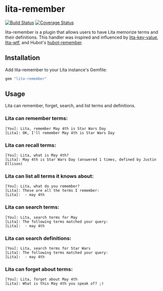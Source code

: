# lita-remember

[![Build Status](https://travis-ci.org/justintime/lita-remember.png?branch=master)](https://travis-ci.org/justintime/lita-remember)
[![Coverage Status](https://coveralls.io/repos/justintime/lita-remember/badge.png)](https://coveralls.io/r/justintime/lita-remember)

lita-remember is a plugin that allows users to have Lita memorize terms and their definitions.  This handler was
inspired and influenced by [lita-key-value](https://github.com/jimmycuadra/lita-key-value), 
[lita-wtf](https://github.com/esigler/lita-wtf), and Hubot's 
[hubot-remember](https://github.com/github/hubot-scripts/blob/master/src/scripts/remember.coffee).

## Installation

Add lita-remember to your Lita instance's Gemfile:

``` ruby
gem "lita-remember"
```

## Usage

Lita can remember, forget, search, and list terms and definitions.

### Lita can remember terms:
```
[You]: Lita, remember May 4th is Star Wars Day
[Lita]: OK, I'll remember May 4th is Star Wars Day
```
### Lita can recall terms:
```
[You]: Lita, what is May 4th?
[Lita]: May 4th is Star Wars Day (answered 1 times, defined by Justin Ellison)
```
### Lita can list all terms it knows about:
```
[You]: Lita, what do you remember?
[Lita]: These are all the terms I remember:
[Lita]:  - may 4th
```
### Lita can search terms:
```
[You]: Lita, search terms for May
[Lita]: The following terms matched your query:
[Lita]:  - may 4th
```
### Lita can search definitions:
```
[You]: Lita, search terms for Star Wars
[Lita]: The following terms matched your query:
[Lita]:  - may 4th
```
### Lita can forget about terms:
```
[You]: Lita, forget about May 4th
[Lita]: What is this May 4th you speak of? ;)
```
